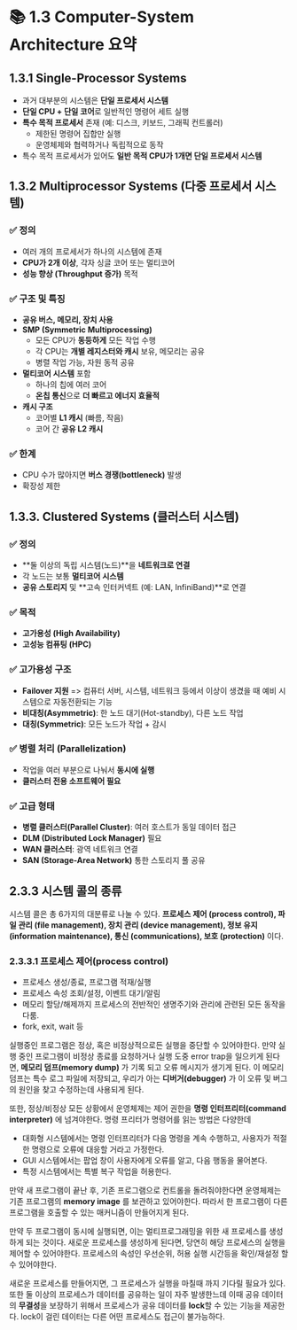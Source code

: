 

# 📚 1.3 Computer-System Architecture 요약

## 1.3.1 Single-Processor Systems

- 과거 대부분의 시스템은 **단일 프로세서 시스템**
- **단일 CPU + 단일 코어**로 일반적인 명령어 세트 실행
- **특수 목적 프로세서** 존재 (예: 디스크, 키보드, 그래픽 컨트롤러)
  - 제한된 명령어 집합만 실행
  - 운영체제와 협력하거나 독립적으로 동작
- 특수 목적 프로세서가 있어도 **일반 목적 CPU가 1개면 단일 프로세서 시스템**


## 1.3.2 Multiprocessor Systems (다중 프로세서 시스템)

### ✅ 정의
- 여러 개의 프로세서가 하나의 시스템에 존재
- **CPU가 2개 이상**, 각자 싱글 코어 또는 멀티코어
- **성능 향상 (Throughput 증가)** 목적

### ✅ 구조 및 특징
- **공유 버스, 메모리, 장치 사용**
- **SMP (Symmetric Multiprocessing)**
  - 모든 CPU가 **동등하게** 모든 작업 수행
  - 각 CPU는 **개별 레지스터와 캐시** 보유, 메모리는 공유
  - 병렬 작업 가능, 자원 동적 공유
- **멀티코어 시스템** 포함
  - 하나의 칩에 여러 코어
  - **온칩 통신**으로 **더 빠르고 에너지 효율적**
- **캐시 구조**
  - 코어별 **L1 캐시** (빠름, 작음)
  - 코어 간 **공유 L2 캐시**

### ✅ 한계
- CPU 수가 많아지면 **버스 경쟁(bottleneck)** 발생
- 확장성 제한

## 1.3.3. Clustered Systems (클러스터 시스템)

### ✅ 정의
- **둘 이상의 독립 시스템(노드)**을 **네트워크로 연결**
- 각 노드는 보통 **멀티코어 시스템**
- **공유 스토리지** 및 **고속 인터커넥트 (예: LAN, InfiniBand)**로 연결

### ✅ 목적
- **고가용성 (High Availability)**
- **고성능 컴퓨팅 (HPC)**

### ✅ 고가용성 구조
- **Failover 지원** =>  컴퓨터 서버, 시스템, 네트워크 등에서 이상이 생겼을 때 예비 시스템으로 자동전환되는 기능
- **비대칭(Asymmetric)**: 한 노드 대기(Hot-standby), 다른 노드 작업
- **대칭(Symmetric)**: 모든 노드가 작업 + 감시

### ✅ 병렬 처리 (Parallelization)
- 작업을 여러 부분으로 나눠서 **동시에 실행**
- **클러스터 전용 소프트웨어 필요**

### ✅ 고급 형태
- **병렬 클러스터(Parallel Cluster)**: 여러 호스트가 동일 데이터 접근
- **DLM (Distributed Lock Manager)** 필요
- **WAN 클러스터**: 광역 네트워크 연결
- **SAN (Storage-Area Network)** 통한 스토리지 풀 공유


## 2.3.3 시스템 콜의 종류

시스템 콜은 총 6가지의 대분류로 나눌 수 있다. **프로세스 제어 (process control), 파일 관리 (file management), 장치 관리 (device management), 정보 유지 (information maintenance), 통신 (communications), 보호 (protection)** 이다.

### 2.3.3.1 프로세스 제어(process control)

- 프로세스 생성/종료, 프로그램 적재/실행
- 프로세스 속성 조회/설정, 이벤트 대기/알림
- 메모리 할당/해제까지 프로세스의 전반적인 생명주기와 관리에 관련된 모든 동작을 다룸.
- fork, exit, wait 등

실행중인 프로그램은 정상, 혹은 비정상적으로든 실행을 중단할 수 있어야한다. 만약 실행 중인 프로그램이 비정상 종료를 요청하거나 실행 도중 error trap을 일으키게 된다면, **메모리 덤프(memory dump)** 가 기록 되고 오류 메시지가 생기게 된다.
이 메모리 덤프는 특수 로그 파일에 저장되고, 우리가 아는 **디버거(debugger)** 가 이 오류 및 버그의 원인을 찾고 수정하는데 사용되게 된다.

또한, 정상/비정상 모든 상황에서 운영체제는 제어 권한을 **명령 인터프리터(command interpreter)** 에 넘겨야한다. 명령 프리터가 명령어를 읽는 방법은 다양한데

- 대화형 시스템에서는 명령 인터프리터가 다음 명령을 계속 수행하고, 사용자가 적절한 명령으로 오류에 대응할 거라고 가정한다.
- GUI 시스템에서는 팝업 창이 사용자에게 오류를 알고, 다음 행동을 물어본다.
- 특정 시스템에서는 특별 복구 작업을 허용한다.

만약 새 프로그램이 끝난 후, 기존 프로그램으로 컨트롤을 돌려줘야한다면 운영체제는 기존 프로그램의 **memory image** 를 보관하고 있어야한다.
따라서 한 프로그램이 다른 프로그램을 호출할 수 있는 매커니즘이 만들어지게 된다.

만약 두 프로그램이 동시에 실행되면, 이는 멀티프로그래밍을 위한 새 프로세스를 생성하게 되는 것이다. 새로운 프로세스를 생성하게 된다면, 당연히 해당 프로세스의 실행을 제어할 수 있어야한다.
프로세스의 속성인 우선순위, 허용 실행 시간등을 확인/재설정 할 수 있어야한다. 

새로운 프로세스를 만들어지면, 그 프로세스가 실행을 마칠때 까지 기다릴 필요가 있다. 또한 둘 이상의 프로세스가 데이터를 공유하는 일이 자주 발생한느데
이때 공유 데이터의 **무결성**을 보장하기 위해서 프로세스가 공유 데이터를 **lock**할 수 있는 기능을 제공한다. lock이 걸린 데이터는 다른 어떤 프로세스도 접근이 불가능하다.

